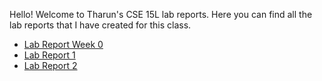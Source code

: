 Hello! Welcome to Tharun's CSE 15L lab reports. Here you can find all the lab reports that I have created for this class.  

* [Lab Report Week 0](https://tron-e.github.io/cse15l-lab-reports/lab-report-1-week0)  
* [Lab Report 1](https://tron-e.github.io/cse15l-lab-reports/lab-report-1)
* [Lab Report 2]()


